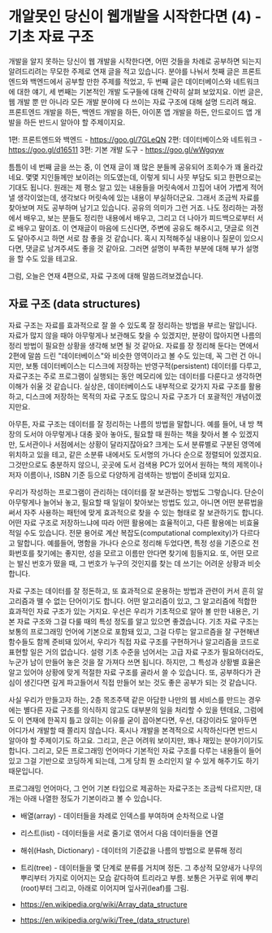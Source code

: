 # 개알못인 당신이 웹개발을 시작한다면 (4) - 기초 자료 구조

개발을 알지 못하는 당신이 웹 개발을 시작한다면, 어떤 것들을 차례로 공부하면 되는지 알려드리려는 무모한 주제로 연재 글을 적고 있습니다. 분야를 나눠서 첫째 글은 프론트엔드와 백엔드에서 공부할 만한 주제를 적었고, 두 번째 글은 데이터베이스와 네트워크에 대한 얘기, 세 번째는 기본적인 개발 도구들에 대해 간략히 살펴 보았지요. 이번 글은, 웹 개발 뿐 만 아니라 모든 개발 분야에 다 쓰이는 자료 구조에 대해 설명 드리려 해요. 프론트엔드 개발을 하든, 백엔드 개발을 하든, 아이폰 앱 개발을 하든, 안드로이드 앱 개발을 하든 반드시 알아야 할 주제이지요.

1편: 프론트엔드와 백엔드 - https://goo.gl/7GLeQN
2편: 데이터베이스와 네트워크 - https://goo.gl/d16511
3편: 기본 개발 도구 - https://goo.gl/wWgqyw

틈틈이 네 번째 글을 쓰는 중, 이 연재 글이 꽤 많은 분들께 공유되어 조회수가 꽤 올라갔네요. 몇몇 지인들께만 보이려는 의도였는데, 이렇게 되니 사뭇 부담도 되고 한편으로는 기대도 됩니다. 원래는 제 평소 알고 있는 내용들을 머릿속에서 끄집어 내어 가볍게 적어 낼 생각이었는데, 생각보다 머릿속에 있는 내용이 부실하더군요. 그래서 조금씩 자료를 찾아보며 저도 공부하며 남기고 있습니다. 공유의 의미가 그런 거죠. 나도 정리하는 과정에서 배우고, 보는 분들도 정리한 내용에서 배우고, 그리고 더 나아가 피드백으로부터 서로 배우고 말이죠. 이 연재글이 마음에 드신다면, 주변에 공유도 해주시고, 댓글로 의견도 달아주시고 하면 서로 참 좋을 것 같습니다. 혹시 지적해주실 내용이나 질문이 있으시다면, 댓글로 남겨주셔도 좋을 것 같아요. 그러면 설명이 부족한 부분에 대해 부가 설명을 할 수도 있을 테고요.

그럼, 오늘은 연재 4편으로, 자료 구조에 대해 말씀드려보겠습니다.

## 자료 구조 (data structures)

자료 구조는 자료를 효과적으로 잘 쓸 수 있도록 잘 정리하는 방법을 부르는 말입니다. 자료가 많지 않을 때야 아무렇게나 보관해도 찾을 수 있겠지만, 분량이 많아지면 나름의 정리 방법이 필요한 상황을 생각해 보면 될 것 같아요. 자료를 장 정리해 둔다는 면에서 2편에 말씀 드린 "데이터베이스"와 비슷한 영역이라고 볼 수도 있는데, 꼭 그런 건 아니지만, 보통 데이터베이스는 디스크에 저장하는 반영구적(persistent) 데이터를 다루고, 자료구조는 주로 프로그램이 실행되는 동안 메모리에 있는 데이터를 다룬다고 생각하면 이해가 쉬울 것 같습니다. 실상은, 데이터베이스도 내부적으로 갖가지 자료 구조를 활용하고, 디스크에 저장하는 목적의 자료 구조도 많으니 자료 구조가 더 포괄적인 개념이겠지만요.

아무튼, 자료 구조는 데이터를 잘 정리하는 나름의 방법을 말합니다. 예를 들어, 내 방 책장의 도서야 아무렇게나 대충 꽂아 놓아도, 필요할 때 원하는 책을 찾아서 볼 수 있겠지만, 도서관이나 서점에서는 상황이 달라지잖아요? 크게는 도서 분류별로 구분된 영역에 위치하고 있을 테고, 같은 소분류 내에서도 도서명의 가나다 순으로 정렬되어 있겠지요. 그것만으로도 충분하지 않으니, 곳곳에 도서 검색용 PC가 있어서 원하는 책의 제목이나 저자 이름이나, ISBN 기준 등으로 다양하게 검색하는 방법이 준비돼 있지요.

우리가 작성하는 프로그램이 관리하는 데이터를 잘 보관하는 방법도 그렇습니다. 단순이 아무렇게나 늘어놔 놓고, 필요할 때 일일이 찾아보는 방법도 있고, 아니면 어떤 분류법을 써서 자주 사용하는 패턴에 맞게 효과적으로 찾을 수 있는 형태로 잘 보관하기도 합니다. 어떤 자료 구조로 저장하느냐에 따라 어떤 활용에는 효율적이고, 다른 활용에는 비효율적일 수도 있습니다. 전문 용어로 계산 복잡도(computational complexity)가 다르다고 말합니다. 예를들어, 명함을 가나다 순으로 정리해 두었다면, 특정 성을 기준으로 전화번호를 찾기에는 좋지만, 성을 모르고 이름만 안다면 찾기에 힘들지요. 또, 어떤 모르는 발신 번호가 떴을 때, 그 번호가 누구의 것인지를 찾는 데 쓰기는 어려운 상황과 비슷합니다.

자료 구조는 데이터를 잘 정돈하고, 또 효과적으로 운용하는 방법과 관련이 커서 흔히 알고리즘과 뗄 수 없는 단어이기도 합니다. 어떤 알고리즘이 있고, 그 알고리즘에 적합한 효과적인 자료 구조가 있는 거지요. 우선은 우리가 기초적으로 알아 볼 만한 내용은, 기본 자료 구조와 그걸 다룰 때의 특성 정도를 알고 있으면 좋겠습니다. 기초 자료 구조는 보통의 프로그래밍 언어에 기본으로 포함돼 있고, 그걸 다루는 알고르즘을 잘 구현해낸 함수들도 함께 준비돼 있어서, 우리가 직접 자료 구조를 구현하거나 알고리즘을 코드로 표현할 일은 거의 없습니다. 설령 기초 수준을 넘어서는 고급 자료 구조가 필요하더라도, 누군가 남이 만들어 놓은 것을 잘 가져다 쓰면 됩니다. 하지만, 그 특성과 상황별 효율은 알고 있어야 상황에 맞게 적절한 자료 구조를 골라서 쓸 수 있습니다. 또, 공부하다가 관심이 생긴다면 깊게 파고들어서 직접 만들어 보는 것도 좋은 공부가 되는 것 같습니다.

사실 우리가 만들고자 하는, 2층 목조주택 같은 아담한 나만의 웹 서비스를 만드는 경우에는 별다른 자료 구조를 의식하지 않고도 대부분의 일을 처리할 수 있을 텐데요, 그럼에도 이 연재에 한꼭지 틀고 앉히는 이유를 굳이 꼽아본다면, 우선, 대강이라도 알아두면 어디가서 개발할 때 쫄리지 않습니다. 혹시나 개발을 본격적으로 시작하신다면 반드시 알아야 할 주제이기도 하고요. 그리고, 은근 어려워 보이지만, 꽤나 재밌는 분야기이기도 합니다. 그리고, 모든 프로그래밍 언어마다 기본적인 자료 구조를 다루는 내용들이 들어있고 그걸 기반으로 코딩하게 되는데, 그게 당최 뭔 소리인지 알 수 있게 해주기도 하기 때문입니다.

프로그래밍 언어마다, 그 언어 기본 타입으로 제공하는 자료구조는 조금씩 다르지만, 대개는 아래 나열한 정도가 기본이라고 볼 수 있습니다.

* 배열(array) - 데이터들을 차례로 인덱스를 부여하며 순차적으로 나열
* 리스트(list) - 데이터들을 서로 줄기로 엮어서 다음 데이터들을 연결
* 해쉬(Hash, Dictionary) - 데이터의 기준값을 나름의 방법으로 분류해 정리
* 트리(tree) - 데이터들을 몇 단계로 분류를 거치며 정돈. 그 추상적 모양새가 나무의 뿌리부터 가지로 이어지는 모습 같다하여 트리라고 부름. 보통은 거꾸로 위에 뿌리(root)부터 그리고, 아래로 이어지며 잎사귀(leaf)를 그림.

* https://en.wikipedia.org/wiki/Array_data_structure
* https://en.wikipedia.org/wiki/Tree_(data_structure)
